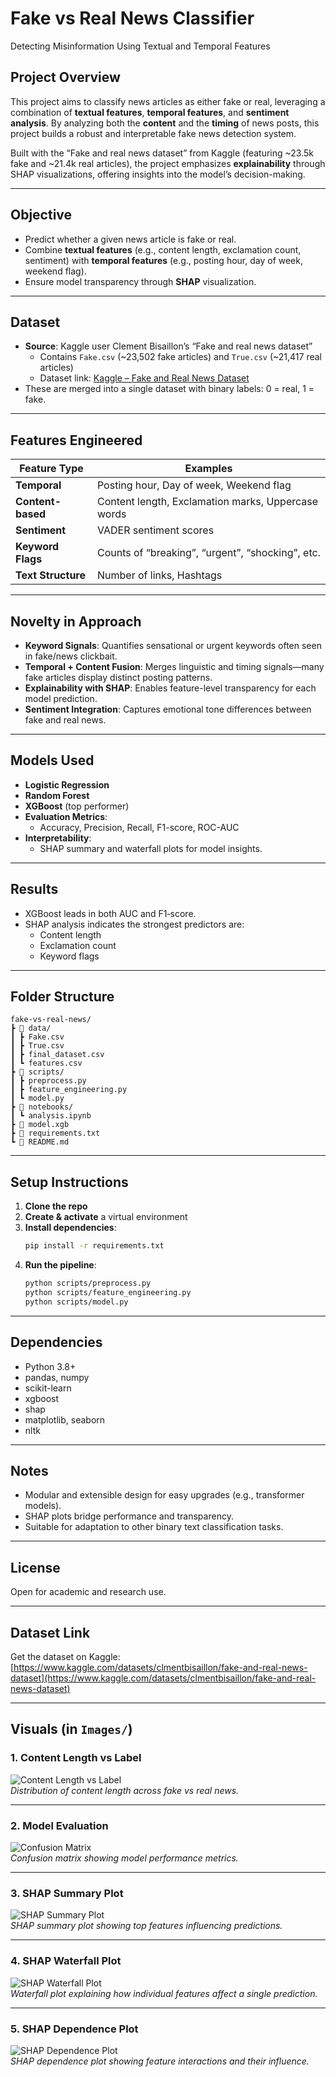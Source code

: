 # Fake vs Real News Classifier

Detecting Misinformation Using Textual and Temporal Features

## Project Overview

This project aims to classify news articles as either fake or real, leveraging a combination of **textual features**, **temporal features**, and **sentiment analysis**. By analyzing both the **content** and the **timing** of news posts, this project builds a robust and interpretable fake news detection system.

Built with the “Fake and real news dataset” from Kaggle (featuring ~23.5k fake and ~21.4k real articles), the project emphasizes **explainability** through SHAP visualizations, offering insights into the model’s decision-making.

---

## Objective

- Predict whether a given news article is fake or real.
- Combine **textual features** (e.g., content length, exclamation count, sentiment) with **temporal features** (e.g., posting hour, day of week, weekend flag).
- Ensure model transparency through **SHAP** visualization.

---

## Dataset

- **Source**: Kaggle user Clement Bisaillon’s “Fake and real news dataset”  
  - Contains `Fake.csv` (~23,502 fake articles) and `True.csv` (~21,417 real articles)  
  - Dataset link: [Kaggle – Fake and Real News Dataset](https://www.kaggle.com/datasets/clmentbisaillon/fake-and-real-news-dataset)
- These are merged into a single dataset with binary labels: 0 = real, 1 = fake.

---

## Features Engineered

| Feature Type         | Examples                                           |
|----------------------|----------------------------------------------------|
| **Temporal**         | Posting hour, Day of week, Weekend flag           |
| **Content-based**    | Content length, Exclamation marks, Uppercase words |
| **Sentiment**        | VADER sentiment scores                            |
| **Keyword Flags**    | Counts of “breaking”, “urgent”, “shocking”, etc.  |
| **Text Structure**   | Number of links, Hashtags                         |

---

## Novelty in Approach

- **Keyword Signals**: Quantifies sensational or urgent keywords often seen in fake/news clickbait.
- **Temporal + Content Fusion**: Merges linguistic and timing signals—many fake articles display distinct posting patterns.
- **Explainability with SHAP**: Enables feature-level transparency for each model prediction.
- **Sentiment Integration**: Captures emotional tone differences between fake and real news.

---

## Models Used

- **Logistic Regression**
- **Random Forest**
- **XGBoost** (top performer)
- **Evaluation Metrics**:
  - Accuracy, Precision, Recall, F1-score, ROC-AUC
- **Interpretability**:
  - SHAP summary and waterfall plots for model insights.

---

## Results

- XGBoost leads in both AUC and F1‑score.
- SHAP analysis indicates the strongest predictors are:
  - Content length
  - Exclamation count
  - Keyword flags

---

## Folder Structure

```
fake-vs-real-news/
┣ 📂 data/
┃ ┣ Fake.csv
┃ ┣ True.csv
┃ ┣ final_dataset.csv
┃ ┗ features.csv
┣ 📂 scripts/
┃ ┣ preprocess.py
┃ ┣ feature_engineering.py
┃ ┗ model.py
┣ 📂 notebooks/
┃ ┗ analysis.ipynb
┣ 📄 model.xgb
┣ 📄 requirements.txt
┗ 📄 README.md
```

---

## Setup Instructions

1. **Clone the repo**  
2. **Create & activate** a virtual environment  
3. **Install dependencies**:  
   ```bash
   pip install -r requirements.txt
   ```  
4. **Run the pipeline**:  
   ```bash
   python scripts/preprocess.py
   python scripts/feature_engineering.py
   python scripts/model.py
   ```

---

## Dependencies

- Python 3.8+
- pandas, numpy  
- scikit-learn  
- xgboost  
- shap  
- matplotlib, seaborn  
- nltk

---

## Notes

- Modular and extensible design for easy upgrades (e.g., transformer models).
- SHAP plots bridge performance and transparency.
- Suitable for adaptation to other binary text classification tasks.

---

## License

Open for academic and research use.

---

## Dataset Link

Get the dataset on Kaggle:  
[https://www.kaggle.com/datasets/clmentbisaillon/fake-and-real-news-dataset](https://www.kaggle.com/datasets/clmentbisaillon/fake-and-real-news-dataset)

---

## Visuals (in `Images/`)

### 1. Content Length vs Label
![Content Length vs Label](Images/content_length_vs_label.png)  
*Distribution of content length across fake vs real news.*

---

### 2. Model Evaluation
![Confusion Matrix](Images/confusion_matrix.png)  
*Confusion matrix showing model performance metrics.*

---

### 3. SHAP Summary Plot
![SHAP Summary Plot](Images/shap_summary_plot.png)  
*SHAP summary plot showing top features influencing predictions.*

---

### 4. SHAP Waterfall Plot
![SHAP Waterfall Plot](Images/shap_waterfall_plot.png)  
*Waterfall plot explaining how individual features affect a single prediction.*

---

### 5. SHAP Dependence Plot
![SHAP Dependence Plot](Images/shap_dependence_plot.png)  
*SHAP dependence plot showing feature interactions and their influence.*

